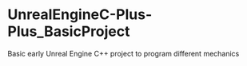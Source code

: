 # UnrealEngineC-Plus-Plus_BasicProject
 Basic early Unreal Engine C++ project to program different mechanics
